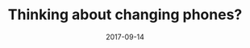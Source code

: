 ---
layout: site
title: "Thinking about changing phones?"
date: 2017-09-14
categories: [google]
version: 1.5.8
major: 1
minor: 5
patch: 8
slug: thinking-about-changing-phones
link: https://madeby.google.com/intl/en_us/askmore/
submitter: lpolepeddi
permalink: /sites/:slug
---
